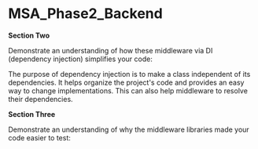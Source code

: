 # MSA_Phase2_Backend

**Section Two**

Demonstrate an understanding of how these middleware via DI (dependency injection) simplifies your code:

The purpose of dependency injection is to make a class independent of its dependencies. It helps organize the project's code and provides
an easy way to change implementations. This can also help middleware to resolve their dependencies. 

**Section Three**

Demonstrate an understanding of why the middleware libraries made your code easier to test:


